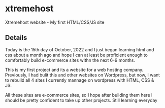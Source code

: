 # xtremehost
Xtremehost website - My first HTML/CSS/JS site
## Details

Today is the 15th day of October, 2022 and I just began learning html and css about a month ago and hope I can at least be proficient enough to comfortably build e-commerce sites withn the next 6-9 months.

This is my first project and its a website for a web hosting company.
Previously, I had bulit this and other websites on Wordpress, but now, I want 
to rebuild all 4 sites I currently mannage on wordpress with HTML, CSS & JS.

All these sites are e-commerce sites, so I hope after building them here I should be pretty confident to take up other projects.
Still learning everyday